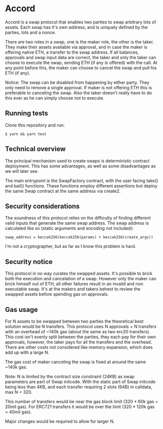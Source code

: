 # Accord

Accord is a swap protocol that enables two parties to swap arbitrary lots of assets.
Each swap has it's own address, and is uniquely defined by the parties, lots and a nonce.

There are two roles in a swap, one is the maker role, the other is the taker.
They make their assets available via approval, and in case the maker is offering native ETH, a transfer to the swap address. If all balances, approvals and swap input data are correct, the taker and only the taker can choose to execute the swap, sending ETH (if any is offered) with the call. At any point before this, the maker can choose to cancel the swap and pull his ETH (if any).

Notice: The swap can be disabled from happening by either party. They only need to remove a single approval. If maker is not offering ETH this is preferable to canceling the swap. Also the taker doesn't really have to do this ever as he can simply choose not to execute.

## Running tests

Clone this repository and run:

`$ yarn && yarn test`

## Technical overview

The principal mechanism used to create swaps is deterministic contract deployment.
This has some advantages, as well as some disadvantages as we will later see.

The main entrypoint is the SwapFactory contract, with the user facing take() and bail() functions.
These functions employ different assertions but deploy the same Swap contract at the same address via create2.

## Security considerations

The soundness of this protocol relies on the difficulty of finding different valid inputs that generate the same swap address. The swap address is calculated like so (static arguments and encoding not included):

`swap_address = keccak256(keccak256(params) + keccak256(create_args))`

I'm not a cryptographer, but as far as I know this problem is hard.

## Security notice

This protocol in no way curates the swapped assets. It's possible to brick both the execution and cancelation of a swap. However only the maker can brick himself out of ETH, all other failures result in an invalid and non executable swap. It's at the makers and takers behest to review the swapped assets before spending gas on approvals.

## Gas usage

For N assets to be swapped between two parties the theoretical best solution would be N transfers.
This protocol uses N approvals + N transfers with an overhead of ~140k gas (about the same as two erc20 transfers). This cost isn't evenly split between the parties, they each pay for their own approvals, however, the taker pays for all the transfers and the overhead.
There are other costs not considered like memory expansion, which does add up with a large N.

The gas cost of maker canceling the swap is fixed at around the same ~140k gas.

Note: N is limited by the contract size constraint (24KB) as swap parameters are part of Swap initcode.
With the static part of Swap initcode being less than 4KB, and each transfer requiring 2 slots (64B) in calldata, max N = 320.

This number of transfers would be near the gas block limit (320 * 60k gas = 20mil gas).
For ERC721 transfers it would be over the limit (320 * 120k gas = 40mil gas).

Major changes would be required to allow for larger N.
